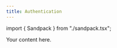```yaml
---
title: Authentication
---
```


import { Sandpack } from "./sandpack.tsx";

<Sandpack>

Your content here.

</Sandpack>
